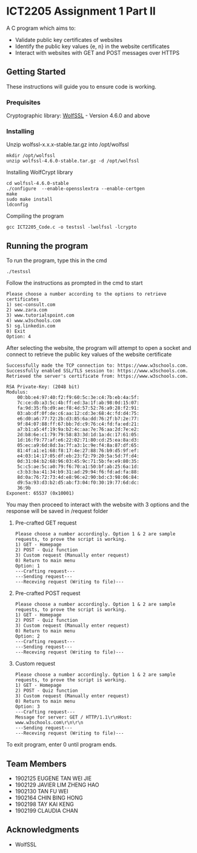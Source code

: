 # ICT2205 Assignment 1 Part II

A C program which aims to:
* Validate public key certificates of websites
* Identify the public key values {e, n} in the website certificates
* Interact with websites with GET and POST messages over HTTPS

## Getting Started

These instructions will guide you to ensure code is working.

### Prequisites

Cryptographic library: 
[WolfSSL](https://github.com/wolfSSL/wolfssl/releases) - Version 4.6.0 and above

### Installing
Unzip wolfssl-x.x.x-stable.tar.gz into /opt/wolfssl
```
mkdir /opt/wolfssl
unzip wolfssl-4.6.0-stable.tar.gz -d /opt/wolfssl
```
Installing WolfCrypt library
```
cd wolfssl-4.6.0-stable
./configure  --enable-opensslextra --enable-certgen
make
sudo make install
ldconfig
```
Compiling the program
```
gcc ICT2205_Code.c -o testssl -lwolfssl -lcrypto
```

## Running the program
To run the program, type this in the cmd
```
./testssl
```
Follow the instructions as prompted in the cmd to start
```
Please choose a number according to the options to retrieve certificates
1) sec-consult.com
2) www.zara.com
3) www.tutorialspoint.com
4) www.w3schools.com
5) sg.linkedin.com
0) Exit
Option: 4
```
After selecting the website, the program will attempt to open a socket and connect to retrieve the public key values of the website certificate
```
Successfully made the TCP connection to: https://www.w3schools.com.
Successfully enabled SSL/TLS session to: https://www.w3schools.com.
Retrieved the server's certificate from: https://www.w3schools.com.

RSA Private-Key: (2048 bit)
Modulus:
    00:bb:e4:97:40:f2:f9:60:5c:3e:c4:7b:eb:4a:5f:
    7c:ce:db:a3:5c:4b:ff:ed:3a:1f:ab:98:0d:15:07:
    fa:9d:35:fb:d9:ae:f8:4d:57:52:76:a9:28:f2:91:
    03:ab:df:0f:de:c6:aa:12:cd:3e:68:4c:fd:d4:75:
    e6:d0:a6:77:72:2b:d3:85:6a:dd:76:2f:b7:2e:77:
    9f:84:07:88:ff:67:bb:7d:c9:76:c4:fd:fa:ed:21:
    a7:b1:a5:4f:19:9a:b2:4c:aa:7e:76:aa:2d:7e:e2:
    2d:b8:6e:c1:79:79:58:83:3d:1d:1a:dc:17:61:05:
    1d:16:f9:77:af:e6:22:02:71:80:cd:25:ea:8a:d3:
    05:ec:a9:6d:8d:3a:7f:a3:1c:9e:f4:8a:87:df:65:
    81:4f:a1:e1:68:f8:17:4e:27:88:76:b9:d5:9f:ef:
    e4:03:14:17:05:df:eb:23:f2:79:20:5a:5d:7f:d4:
    0d:31:04:b2:68:96:03:45:9c:71:5b:fe:e9:80:35:
    5c:c5:ae:5c:a0:79:f6:70:a1:50:bf:ab:25:6a:1d:
    c3:b3:ba:41:34:b9:31:ad:29:94:f6:fd:ad:fa:88:
    8d:0a:76:72:73:4d:e8:96:e2:90:bd:c3:98:06:84:
    d9:5a:93:d3:b2:d5:ab:f3:04:f0:30:19:77:6d:dc:
    36:9b
Exponent: 65537 (0x10001)
```
You may then proceed to interact with the website with 3 options and the response will be saved in /request folder
1. Pre-crafted GET request
   ```
   Please choose a number accordingly. Option 1 & 2 are sample requests, to prove the script is working.
   1) GET - Homepage
   2) POST - Quiz function
   3) Custom request (Manually enter request)
   0) Return to main menu
   Option: 1
   ---Crafting request---
   ---Sending request---
   ---Receving request (Writing to file)---
   ```
2. Pre-crafted POST request
   ```
   Please choose a number accordingly. Option 1 & 2 are sample requests, to prove the script is working.
   1) GET - Homepage
   2) POST - Quiz function
   3) Custom request (Manually enter request)
   0) Return to main menu
   Option: 2
   ---Crafting request---
   ---Sending request---
   ---Receving request (Writing to file)---
   ```
3. Custom request
   ```
   Please choose a number accordingly. Option 1 & 2 are sample requests, to prove the script is working.
   1) GET - Homepage
   2) POST - Quiz function
   3) Custom request (Manually enter request)
   0) Return to main menu
   Option: 3
   ---Crafting request---
   Message for server: GET / HTTP/1.1\r\nHost: www.w3schools.com\r\n\r\n
   ---Sending request---
   ---Receving request (Writing to file)---
   ```
To exit program, enter 0 until program ends.

## Team Members

* 1902125 EUGENE TAN WEI JIE
* 1902129 JAVIER LIM ZHENG HAO
* 1902130 TAN FU WEI
* 1902164 CHIN BING HONG
* 1902198 TAY KAI KENG
* 1902199 CLAUDIA CHAN

## Acknowledgments
* WolfSSL